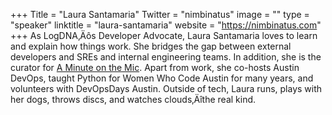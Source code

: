 +++
Title = "Laura Santamaria"
Twitter = "nimbinatus"
image = ""
type = "speaker"
linktitle = "laura-santamaria"
website = "https://nimbinatus.com"
+++
As LogDNA‚Äôs Developer Advocate, Laura Santamaria loves to learn and explain how things work. She bridges the gap between external developers and SREs and internal engineering teams. In addition, she is the curator for [A Minute on the Mic](https://aminuteonthemic.com). Apart from work, she co-hosts Austin DevOps, taught Python for Women Who Code Austin for many years, and volunteers with DevOpsDays Austin. Outside of tech, Laura runs, plays with her dogs, throws discs, and watches clouds‚Äîthe real kind.
